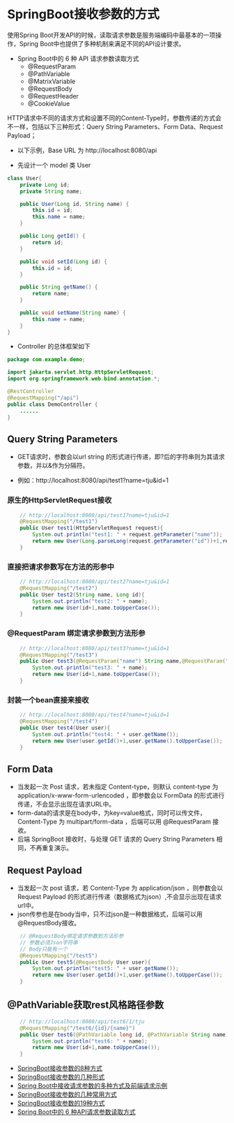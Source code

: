 # SpringBoot接收参数的方式


使用Spring Boot开发API的时候，读取请求参数是服务端编码中最基本的一项操作，Spring Boot中也提供了多种机制来满足不同的API设计要求。

- Spring Boot中的 6 种 API 请求参数读取方式
    - @RequestParam
    - @PathVariable
    - @MatrixVariable
    - @RequestBody
    - @RequestHeader
    - @CookieValue

HTTP请求中不同的请求方式和设置不同的Content-Type时，参数传递的方式会不一样，包括以下三种形式：Query String Parameters、Form Data、Request Payload；

- 以下示例，Base URL 为 http://localhost:8080/api 

- 先设计一个 model 类 User

```java
class User{
    private Long id;
    private String name;

    public User(Long id, String name) {
        this.id = id;
        this.name = name;
    }

    public Long getId() {
        return id;
    }

    public void setId(Long id) {
        this.id = id;
    }

    public String getName() {
        return name;
    }

    public void setName(String name) {
        this.name = name;
    }
}
```

- Controller 的总体框架如下

```java
package com.example.demo;

import jakarta.servlet.http.HttpServletRequest;
import org.springframework.web.bind.annotation.*;

@RestController
@RequestMapping("/api")
public class DemoController {
    ......
}
```

## Query String Parameters

- GET请求时，参数会以url string 的形式进行传递，即?后的字符串则为其请求参数，并以&作为分隔符。

- 例如：http://localhost:8080/api/test1?name=tju&id=1

### 原生的HttpServletRequest接收

```java
    // http://localhost:8080/api/test1?name=tju&id=1
    @RequestMapping("/test1")
    public User test1(HttpServletRequest request){
        System.out.println("test1: " + request.getParameter("name"));
        return new User(Long.parseLong(request.getParameter("id"))+1,request.getParameter("name").toUpperCase());
    }

```

###  直接把请求参数写在方法的形参中

```java
    // http://localhost:8080/api/test2?name=tju&id=1
    @RequestMapping("/test2")
    public User test2(String name, Long id){
        System.out.println("test2: " + name);
        return new User(id+1,name.toUpperCase());
    }
```

### @RequestParam 绑定请求参数到方法形参

```java
    // http://localhost:8080/api/test3?name=tju&id=1
    @RequestMapping("/test3")
    public User test3(@RequestParam("name") String name,@RequestParam("id") Long id){
        System.out.println("test3: " + name);
        return new User(id+1,name.toUpperCase());
    }
```

### 封装一个bean直接来接收
```java
    // http://localhost:8080/api/test4?name=tju&id=1
    @RequestMapping("/test4")
    public User test4(User user){
        System.out.println("test4: " + user.getName());
        return new User(user.getId()+1,user.getName().toUpperCase());
    }
```

## Form Data

- 当发起一次 Post 请求，若未指定 Content-type，则默认 content-type 为 application/x-www-form-urlencoded ，即参数会以 FormData 的形式进行传递，不会显示出现在请求URL中。
- form-data的请求是在body中，为key=value格式，同时可以传文件，Content-Type 为 multipart/form-data ，后端可以用 @RequestParam 接收。
- 后端 SpringBoot 接收时，与处理 GET 请求的 Query String Parameters 相同，不再重复演示。


## Request Payload

- 当发起一次 post 请求，若 Content-Type 为 application/json ，则参数会以 Request Payload 的形式进行传递（数据格式为json）,不会显示出现在请求url中。
- json传参也是在body当中，只不过json是一种数据格式，后端可以用@RequestBody接收。

```java
    // @RequestBody绑定请求参数到方法形参
    // 参数必须Json字符串
    // Body只能有一个
    @RequestMapping("/test5")
    public User test5(@RequestBody User user){
        System.out.println("test5: " + user.getName());
        return new User(user.getId()+1,user.getName().toUpperCase());
    }
```

## @PathVariable获取rest风格路径参数

```java
    // http://localhost:8080/api/test6/1/tju
    @RequestMapping("/test6/{id}/{name}")
    public User test6(@PathVariable long id, @PathVariable String name){
        System.out.println("test6: " + name);
        return new User(id+1,name.toUpperCase());
    }
```

- [SpringBoot接收参数的8种方式](https://blog.csdn.net/qq_44627608/article/details/132425435)
- [SpringBoot接收参数的几种形式](https://blog.csdn.net/long1_1/article/details/136381048)
- [Spring Boot中接收请求参数的多种方式及前端请求示例](https://cloud.tencent.com/developer/article/2453290)
- [SpringBoot接收参数的几种常用方式](https://juejin.cn/post/7280746515517210665)
- [SpringBoot接收参数的19种方式](https://zhuanlan.zhihu.com/p/695869318)
- [Spring Boot中的 6 种API请求参数读取方式](https://zhuanlan.zhihu.com/p/1922054530805243906)